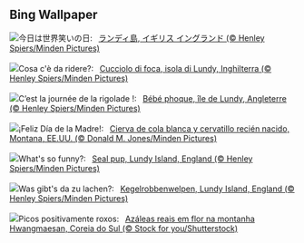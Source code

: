 ## Bing Wallpaper
![](https://www.bing.com/th?id=OHR.SealLaughing_JA-JP4326487726_UHD.jpg&w=1000)今日は世界笑いの日:&nbsp;&ensp;[ランディ島, イギリス イングランド (© Henley Spiers/Minden Pictures)](https://www.bing.com/th?id=OHR.SealLaughing_JA-JP4326487726_UHD.jpg)
<br><br/>
![](https://www.bing.com/th?id=OHR.SealLaughing_IT-IT6694983805_UHD.jpg&w=1000)Cosa c'è da ridere?:&nbsp;&ensp;[Cucciolo di foca, isola di Lundy, Inghilterra (© Henley Spiers/Minden Pictures)](https://www.bing.com/th?id=OHR.SealLaughing_IT-IT6694983805_UHD.jpg)
<br><br/>
![](https://www.bing.com/th?id=OHR.SealLaughing_FR-FR3690246135_UHD.jpg&w=1000)C’est la journée de la rigolade !:&nbsp;&ensp;[Bébé phoque, île de Lundy, Angleterre (© Henley Spiers/Minden Pictures)](https://www.bing.com/th?id=OHR.SealLaughing_FR-FR3690246135_UHD.jpg)
<br><br/>
![](https://www.bing.com/th?id=OHR.OdocoileusVirginianus_ES-ES7304576288_UHD.jpg&w=1000)¡Feliz Día de la Madre!:&nbsp;&ensp;[Cierva de cola blanca y cervatillo recién nacido, Montana, EE.UU. (© Donald M. Jones/Minden Pictures)](https://www.bing.com/th?id=OHR.OdocoileusVirginianus_ES-ES7304576288_UHD.jpg)
<br><br/>
![](https://www.bing.com/th?id=OHR.SealLaughing_EN-GB5277006835_UHD.jpg&w=1000)What's so funny?:&nbsp;&ensp;[Seal pup, Lundy Island, England (© Henley Spiers/Minden Pictures)](https://www.bing.com/th?id=OHR.SealLaughing_EN-GB5277006835_UHD.jpg)
<br><br/>
![](https://www.bing.com/th?id=OHR.SealLaughing_DE-DE9050321655_UHD.jpg&w=1000)Was gibt's da zu lachen?:&nbsp;&ensp;[Kegelrobbenwelpen, Lundy Island, England (© Henley Spiers/Minden Pictures)](https://www.bing.com/th?id=OHR.SealLaughing_DE-DE9050321655_UHD.jpg)
<br><br/>
![](https://www.bing.com/th?id=OHR.HwangmaesanAzaleas_PT-BR1848101696_UHD.jpg&w=1000)Picos positivamente roxos:&nbsp;&ensp;[Azáleas reais em flor na montanha Hwangmaesan, Coreia do Sul (© Stock for you/Shutterstock)](https://www.bing.com/th?id=OHR.HwangmaesanAzaleas_PT-BR1848101696_UHD.jpg)
<br><br/>
